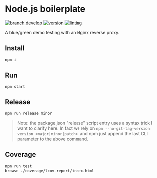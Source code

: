 # Node.js boilerplate

[![branch develop](https://img.shields.io/badge/branch-develop-blue.svg)]()
[![version](https://img.shields.io/badge/version-0.0.0-blue.svg)](./package.json)
[![linting](https://img.shields.io/badge/code_style-xo-brightgreen.svg)](https://github.com/xojs/xo)

A blue/green demo testing with an Nginx reverse proxy.

## Install

```sh
npm i
```

## Run

```sh
npm start
```

## Release

```sh
npm run release minor
```

> Note: the package.json "release" script entry uses a syntax trick I want to clarify here. In fact we rely on `npm --no-git-tag-version version <major|minor|patch>`, and npm just append the last CLI parameter to the above command.

## Coverage

```sh
npm run test
browse ./coverage/lcov-report/index.html
```
